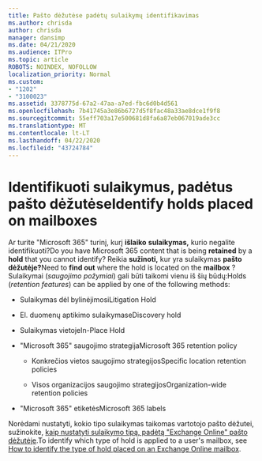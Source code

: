 ```yaml
---
title: Pašto dėžutėse padėtų sulaikymų identifikavimas
ms.author: chrisda
author: chrisda
manager: dansimp
ms.date: 04/21/2020
ms.audience: ITPro
ms.topic: article
ROBOTS: NOINDEX, NOFOLLOW
localization_priority: Normal
ms.custom:
- "1202"
- "3100023"
ms.assetid: 3378775d-67a2-47aa-a7ed-fbc6d0b4d561
ms.openlocfilehash: 7b41745a3e86b6727d5f8fac48a33ae8dce1f9f8
ms.sourcegitcommit: 55eff703a17e500681d8fa6a87eb067019ade3cc
ms.translationtype: MT
ms.contentlocale: lt-LT
ms.lasthandoff: 04/22/2020
ms.locfileid: "43724784"
---
```

# <a name="identify-holds-placed-on-mailboxes"></a><span data-ttu-id="06ba2-102">Identifikuoti sulaikymus, padėtus pašto dėžutėse</span><span class="sxs-lookup"><span data-stu-id="06ba2-102">Identify holds placed on mailboxes</span></span>

<span data-ttu-id="06ba2-103">Ar turite "Microsoft 365" turinį, kurį **išlaiko** **sulaikymas,** kurio negalite identifikuoti?</span><span class="sxs-lookup"><span data-stu-id="06ba2-103">Do you have Microsoft 365 content that is being **retained** by a **hold** that you cannot identify?</span></span> <span data-ttu-id="06ba2-104">Reikia **sužinoti,** kur yra sulaikymas **pašto dėžutėje?**</span><span class="sxs-lookup"><span data-stu-id="06ba2-104">Need to **find out** where the hold is located on the **mailbox** ?</span></span> <span data-ttu-id="06ba2-105">Sulaikymai (*saugojimo požymiai*) gali būti taikomi vienu iš šių būdų:</span><span class="sxs-lookup"><span data-stu-id="06ba2-105">Holds (*retention features*) can be applied by one of the following methods:</span></span>
  
- <span data-ttu-id="06ba2-106">Sulaikymas dėl bylinėjimosi</span><span class="sxs-lookup"><span data-stu-id="06ba2-106">Litigation Hold</span></span>

- <span data-ttu-id="06ba2-107">El. duomenų aptikimo sulaikymas</span><span class="sxs-lookup"><span data-stu-id="06ba2-107">eDiscovery hold</span></span>

- <span data-ttu-id="06ba2-108">Sulaikymas vietoje</span><span class="sxs-lookup"><span data-stu-id="06ba2-108">In-Place Hold</span></span>

- <span data-ttu-id="06ba2-109">"Microsoft 365" saugojimo strategija</span><span class="sxs-lookup"><span data-stu-id="06ba2-109">Microsoft 365 retention policy</span></span> 

  - <span data-ttu-id="06ba2-110">Konkrečios vietos saugojimo strategijos</span><span class="sxs-lookup"><span data-stu-id="06ba2-110">Specific location retention policies</span></span>

  - <span data-ttu-id="06ba2-111">Visos organizacijos saugojimo strategijos</span><span class="sxs-lookup"><span data-stu-id="06ba2-111">Organization-wide retention policies</span></span>

- <span data-ttu-id="06ba2-112">"Microsoft 365" etiketės</span><span class="sxs-lookup"><span data-stu-id="06ba2-112">Microsoft 365 labels</span></span>

<span data-ttu-id="06ba2-113">Norėdami nustatyti, kokio tipo sulaikymas taikomas vartotojo pašto dėžutei, sužinokite, [kaip nustatyti sulaikymo tipą, padėtą "Exchange Online" pašto dėžutėje](https://docs.microsoft.com/office365/securitycompliance/identify-a-hold-on-an-exchange-online-mailbox).</span><span class="sxs-lookup"><span data-stu-id="06ba2-113">To identify which type of hold is applied to a user's mailbox, see [How to identify the type of hold placed on an Exchange Online mailbox](https://docs.microsoft.com/office365/securitycompliance/identify-a-hold-on-an-exchange-online-mailbox).</span></span>
